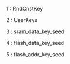 1 : RndCnstKey

2 : UserKeys

3 : sram_data_key_seed

4 : flash_data_key_seed

5 : flash_addr_key_seed
